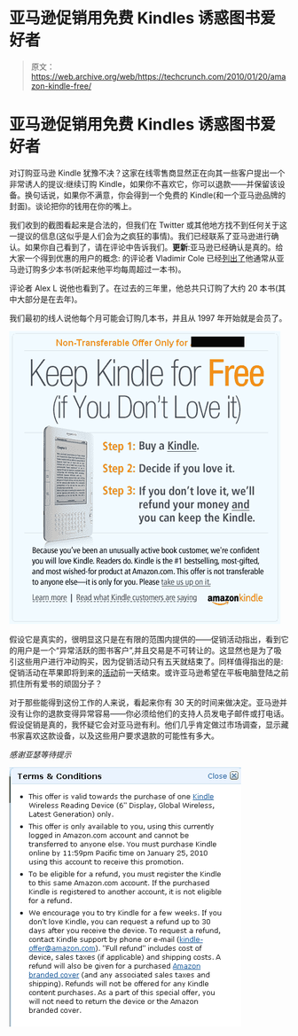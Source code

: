 # 亚马逊促销用免费 Kindles 诱惑图书爱好者

> 原文：<https://web.archive.org/web/https://techcrunch.com/2010/01/20/amazon-kindle-free/>

# 亚马逊促销用免费 Kindles 诱惑图书爱好者

对订购亚马逊 Kindle 犹豫不决？这家在线零售商显然正在向其一些客户提出一个非常诱人的提议:继续订购 Kindle，如果你不喜欢它，你可以退款——并保留该设备。换句话说，如果你不满意，你会得到一个免费的 Kindle(和一个亚马逊品牌的封面)。谈论把你的钱用在你的嘴上。

我们收到的截图看起来是合法的，但我们在 Twitter 或其他地方找不到任何关于这一提议的信息(这似乎是人们会为之疯狂的事情)。我们已经联系了亚马逊进行确认。如果你自己看到了，请在评论中告诉我们。**更新**:亚马逊已经确认是真的。给大家一个得到优惠的用户的概念:
的评论者 Vladimir Cole 已经[列出了](https://web.archive.org/web/20230404024719/https://techcrunch.com/2010/01/20/amazon-kindle-free/#comment-3225211)他通常从亚马逊订购多少本书(听起来他平均每周超过一本书)。

评论者 Alex L 说他也看到了。在过去的三年里，他总共只订购了大约 20 本书(其中大部分是在去年)。

我们最初的线人说他每个月可能会订购几本书，并且从 1997 年开始就是会员了。

![](img/4f7676bc0193db3151f059b1ddb78387.png)

假设它是真实的，很明显这只是在有限的范围内提供的——促销活动指出，看到它的用户是一个“异常活跃的图书客户”,并且交易是不可转让的。这显然也是为了吸引这些用户进行冲动购买，因为促销活动只有五天就结束了。同样值得指出的是:促销活动在苹果即将到来的[活动](https://web.archive.org/web/20230404024719/http://www.crunchgear.com/2010/01/18/apples-january-27-invites-just-hit-inboxes-all-over-the-world/)前一天结束。或许亚马逊希望在平板电脑登陆之前抓住所有爱书的顽固分子？

对于那些能得到这份工作的人来说，看起来你有 30 天的时间来做决定。亚马逊并没有让你的退款变得异常容易——你必须给他们的支持人员发电子邮件或打电话。假设促销是真的，我怀疑它会对亚马逊有利。他们几乎肯定做过市场调查，显示藏书家喜欢这款设备，以及这些用户要求退款的可能性有多大。

*感谢亚瑟等待提示*

![](img/c5628776ab0f96e14824a1c63c34669e.png)
